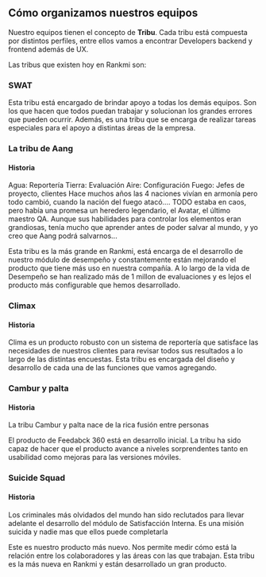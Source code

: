 ## Cómo organizamos nuestros equipos

Nuestro equipos tienen el concepto de **Tribu**. Cada tribu está compuesta por distintos perfiles, entre ellos vamos a encontrar Developers backend y frontend además de UX. 

Las tribus que existen hoy en Rankmi son:

### SWAT

Esta tribu está encargado de brindar apoyo a todas los demás equipos. Son los que hacen que todos puedan trabajar y solucionan los grandes errores que pueden ocurrir.
Además, es una tribu que se encarga de realizar tareas especiales para el apoyo a distintas áreas de la empresa. 

### La tribu de Aang

#### Historia
Agua: Reportería
Tierra: Evaluación
Aire: Configuración
Fuego: Jefes de proyecto, clientes
Hace muchos años las 4 naciones vivían en armonía pero todo cambió, cuando la nación del fuego atacó....
TODO estaba en caos, pero había una promesa un heredero legendario, el Avatar, el último maestro QA.
Aunque sus habilidades para controlar los elementos eran grandiosas, tenía mucho que aprender antes de poder salvar al mundo, y yo creo que Aang podrá salvarnos...

Esta tribu es la más grande en Rankmi, está encarga de el desarrollo de nuestro módulo de desempeño y constantemente están mejorando el producto que tiene más uso en nuestra compañía. 
A lo largo de la vida de Desempeño se han realizado más de 1 millon de evaluaciones y es lejos el producto más configurable que hemos desarrollado.

### Climax

#### Historia

Clima es un producto robusto con un sistema de reportería que satisface las necesidades de nuestros clientes para revisar todos sus resultados a lo largo de las distintas encuestas. Esta tribu es encargada del diseño y desarrollo de cada una de las funciones que vamos agregando. 

### Cambur y palta

#### Historia
La tribu Cambur y palta nace de la rica fusión entre personas 

El producto de Feedabck 360 está en desarrollo inicial. La tribu ha sido capaz de hacer que el producto avance a niveles sorprendentes tanto en usabilidad como mejoras para las versiones móviles.

### Suicide Squad

#### Historia 
Los criminales más olvidados del mundo han sido reclutados para llevar adelante el desarrollo del módulo de Satisfacción Interna. Es una misión suicida y nadie mas que ellos puede completarla

Este es nuestro producto más nuevo. Nos permite medir cómo está la relación entre los colaboradores y las áreas con las que trabajan. Esta tribu es la más nueva en Rankmi y están desarrollado un gran producto.

